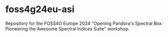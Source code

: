 # foss4g24eu-asi
Repository for the FOSS4G Europe 2024 "Opening Pandora's Spectral Box: Pioneering the Awesome Spectral Indices Suite" workshop.
